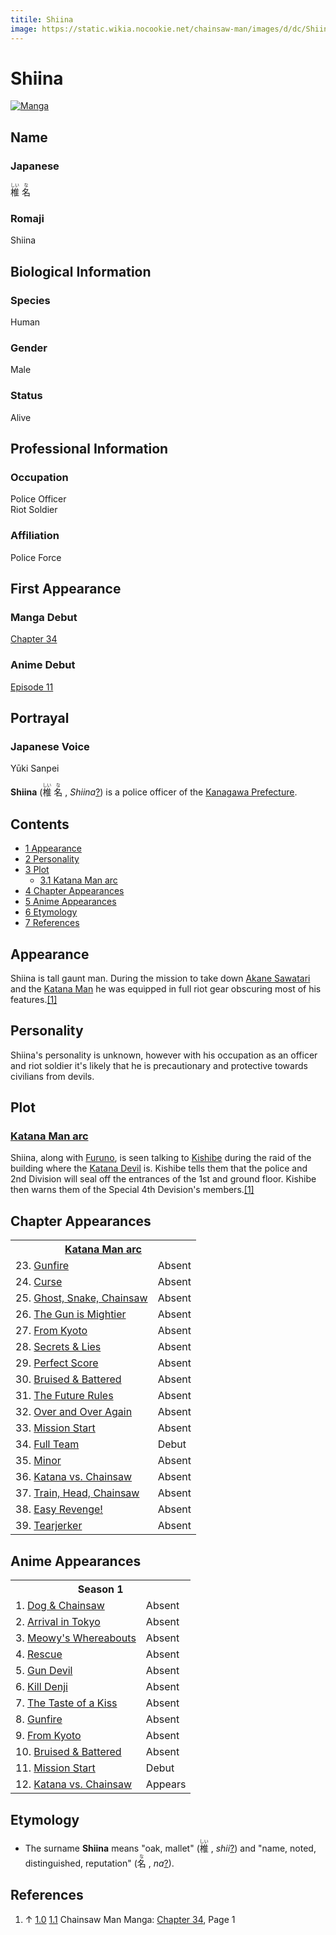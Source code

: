 ```yaml
---
titile: Shiina
image: https://static.wikia.nocookie.net/chainsaw-man/images/d/dc/Shiina_anime.png
---
```


# Shiina

[![Manga](https://static.wikia.nocookie.net/chainsaw-man/images/3/3e/Shiina.png/revision/latest?cb=20200505111415)](https://static.wikia.nocookie.net/chainsaw-man/images/3/3e/Shiina.png/revision/latest?cb=20200505111415 "Manga")

## Name

### Japanese

<ruby lang="ja"><rb>椎</rb><rp> (</rp><rt>しい</rt><rp>) </rp></ruby> <ruby lang="ja"><rb>名</rb><rp> (</rp><rt>な</rt><rp>)</rp></ruby>

### Romaji

Shiina

## Biological Information

### Species

Human

### Gender

Male

### Status

Alive

## Professional Information

### Occupation

Police Officer  
Riot Soldier

### Affiliation

Police Force

## First Appearance

### Manga Debut

[Chapter 34](/wiki/Chapter_34 "Chapter 34")

### Anime Debut

[Episode 11](/wiki/Episode_11 "Episode 11")

## Portrayal

### Japanese Voice

Yūki Sanpei

**Shiina** (<ruby lang="ja"><rb>椎</rb><rp> (</rp><rt>しい</rt><rp>) </rp></ruby> <ruby lang="ja"><rb>名</rb><rp> (</rp><rt>な</rt><rp>) </rp></ruby> , _Shiina_[?](http://en.wikipedia.org/wiki/Help:Installing_Japanese_character_sets "wikipedia:Help:Installing Japanese character sets")) is a police officer of the [Kanagawa Prefecture](http://en.wikipedia.org/wiki/Kanagawa_Prefecture "wikipedia:Kanagawa Prefecture").

## Contents

-   [1 Appearance](#Appearance)
-   [2 Personality](#Personality)
-   [3 Plot](#Plot)
    -   [3.1 Katana Man arc](#Katana_Man_arc)
-   [4 Chapter Appearances](#Chapter_Appearances)
-   [5 Anime Appearances](#Anime_Appearances)
-   [6 Etymology](#Etymology)
-   [7 References](#References)

## Appearance

Shiina is tall gaunt man. During the mission to take down [Akane Sawatari](/wiki/Akane_Sawatari "Akane Sawatari") and the [Katana Man](/wiki/Katana_Man "Katana Man") he was equipped in full riot gear obscuring most of his features.[\[1\]](#cite_note-Ch34Pg1-1)

## Personality

Shiina's personality is unknown, however with his occupation as an officer and riot soldier it's likely that he is precautionary and protective towards civilians from devils.

## Plot

### [Katana Man arc](/wiki/Katana_Man_arc "Katana Man arc")

Shiina, along with [Furuno](/wiki/Furuno "Furuno"), is seen talking to [Kishibe](/wiki/Kishibe "Kishibe") during the raid of the building where the [Katana Devil](/wiki/Katana_Devil "Katana Devil") is. Kishibe tells them that the police and 2nd Division will seal off the entrances of the 1st and ground floor. Kishibe then warns them of the Special 4th Devision's members.[\[1\]](#cite_note-Ch34Pg1-1)  

## Chapter Appearances

<table><tbody><tr><th colspan="2"><center><a href="/wiki/Katana_Man_arc" title="Katana Man arc"><span>Katana Man arc</span></a></center></th></tr><tr><td>23. <a href="/wiki/Chapter_23" title="Chapter 23">Gunfire</a></td><td><span>Absent</span></td></tr><tr><td>24. <a href="/wiki/Chapter_24" title="Chapter 24">Curse</a></td><td><span>Absent</span></td></tr><tr><td>25. <a href="/wiki/Chapter_25" title="Chapter 25">Ghost, Snake, Chainsaw</a></td><td><span>Absent</span></td></tr><tr><td>26. <a href="/wiki/Chapter_26" title="Chapter 26">The Gun is Mightier</a></td><td><span>Absent</span></td></tr><tr><td>27. <a href="/wiki/Chapter_27" title="Chapter 27">From Kyoto</a></td><td><span>Absent</span></td></tr><tr><td>28. <a href="/wiki/Chapter_28" title="Chapter 28">Secrets &amp; Lies</a></td><td><span>Absent</span></td></tr><tr><td>29. <a href="/wiki/Chapter_29" title="Chapter 29">Perfect Score</a></td><td><span>Absent</span></td></tr><tr><td>30. <a href="/wiki/Chapter_30" title="Chapter 30">Bruised &amp; Battered</a></td><td><span>Absent</span></td></tr><tr><td>31. <a href="/wiki/Chapter_31" title="Chapter 31">The Future Rules</a></td><td><span>Absent</span></td></tr><tr><td>32. <a href="/wiki/Chapter_32" title="Chapter 32">Over and Over Again</a></td><td><span>Absent</span></td></tr><tr><td>33. <a href="/wiki/Chapter_33" title="Chapter 33">Mission Start</a></td><td><span>Absent</span></td></tr><tr><td>34. <a href="/wiki/Chapter_34" title="Chapter 34">Full Team</a></td><td><span>Debut</span></td></tr><tr><td>35. <a href="/wiki/Chapter_35" title="Chapter 35">Minor</a></td><td><span>Absent</span></td></tr><tr><td>36. <a href="/wiki/Chapter_36" title="Chapter 36">Katana vs. Chainsaw</a></td><td><span>Absent</span></td></tr><tr><td>37. <a href="/wiki/Chapter_37" title="Chapter 37">Train, Head, Chainsaw</a></td><td><span>Absent</span></td></tr><tr><td>38. <a href="/wiki/Chapter_38" title="Chapter 38">Easy Revenge!</a></td><td><span>Absent</span></td></tr><tr><td>39. <a href="/wiki/Chapter_39" title="Chapter 39">Tearjerker</a></td><td><span>Absent</span></td></tr></tbody></table>

## Anime Appearances

<table><tbody><tr><th colspan="2"><center><span title="Season 1 (page does not exist)" data-uncrawlable-url="L3dpa2kvU2Vhc29uXzE/YWN0aW9uPWVkaXQmcmVkbGluaz0x"><span>Season 1</span></span></center></th></tr><tr><td>1. <a href="/wiki/Episode_1" title="Episode 1">Dog &amp; Chainsaw</a></td><td><span>Absent</span></td></tr><tr><td>2. <a href="/wiki/Episode_2" title="Episode 2">Arrival in Tokyo</a></td><td><span>Absent</span></td></tr><tr><td>3. <a href="/wiki/Episode_3" title="Episode 3">Meowy's Whereabouts</a></td><td><span>Absent</span></td></tr><tr><td>4. <a href="/wiki/Episode_4" title="Episode 4">Rescue</a></td><td><span>Absent</span></td></tr><tr><td>5. <a href="/wiki/Episode_5" title="Episode 5">Gun Devil</a></td><td><span>Absent</span></td></tr><tr><td>6. <a href="/wiki/Episode_6" title="Episode 6">Kill Denji</a></td><td><span>Absent</span></td></tr><tr><td>7. <a href="/wiki/Episode_7" title="Episode 7">The Taste of a Kiss</a></td><td><span>Absent</span></td></tr><tr><td>8. <a href="/wiki/Episode_8" title="Episode 8">Gunfire</a></td><td><span>Absent</span></td></tr><tr><td>9. <a href="/wiki/Episode_9" title="Episode 9">From Kyoto</a></td><td><span>Absent</span></td></tr><tr><td>10. <a href="/wiki/Episode_10" title="Episode 10">Bruised &amp; Battered</a></td><td><span>Absent</span></td></tr><tr><td>11. <a href="/wiki/Episode_11" title="Episode 11">Mission Start</a></td><td><span>Debut</span></td></tr><tr><td>12. <a href="/wiki/Episode_12" title="Episode 12">Katana vs. Chainsaw</a></td><td><span>Appears</span></td></tr></tbody></table>

## Etymology

-   The surname **Shiina** means "oak, mallet" (<ruby lang="ja"><rb>椎</rb><rp> (</rp><rt>しい</rt><rp>) </rp></ruby> , _shii_[?](http://en.wikipedia.org/wiki/Help:Installing_Japanese_character_sets "wikipedia:Help:Installing Japanese character sets")) and "name, noted, distinguished, reputation" (<ruby lang="ja"><rb>名</rb><rp> (</rp><rt>な</rt><rp>) </rp></ruby> , _na_[?](http://en.wikipedia.org/wiki/Help:Installing_Japanese_character_sets "wikipedia:Help:Installing Japanese character sets")).

## References

1.  ↑ [1.0](#cite_ref-Ch34Pg1_1-0) [1.1](#cite_ref-Ch34Pg1_1-1) Chainsaw Man Manga: [Chapter 34](/wiki/Chapter_34 "Chapter 34"), Page 1